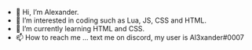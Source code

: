 - 👋 Hi, I’m Alexander.
- 👀 I’m interested in coding such as Lua, JS, CSS and HTML.
- 🌱 I’m currently learning HTML and CSS.
- 📫 How to reach me ... text me on discord, my user is Al3xander#0007

<!---
AlexanderTesting/AlexanderTesting is a  repository because its `README.md` (this file) appears on your GitHub profile.
You can click the Preview link to take a look at your changes.
--->
